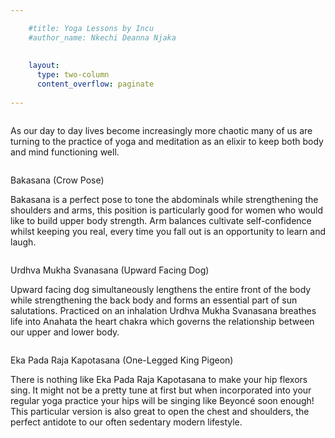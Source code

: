 ```yaml
---

    #title: Yoga Lessons by Incu
    #author_name: Nkechi Deanna Njaka
    
    
    layout:
      type: two-column 
      content_overflow: paginate
        
---
```


<img src="../assets/breathein-breatheout/incu-1.jpg" alt="">

As our day to day lives become increasingly more chaotic many of us are turning to the practice of yoga and meditation as an elixir to keep both body and mind functioning well. 

<img src="../assets/breathein-breatheout/incu-2.jpg" alt="">

<p class="subtitle">Bakasana (Crow Pose)</p>

Bakasana is a perfect pose to tone the abdominals while strengthening the shoulders and arms, this position is particularly good for women who would like to build upper body strength. Arm balances cultivate self-confidence whilst keeping you real, every time you fall out is an opportunity to learn and laugh.

<img src="../assets/breathein-breatheout/incu-3.jpg" alt="">

<p class="subtitle">Urdhva Mukha Svanasana (Upward Facing Dog)</p>

Upward facing dog simultaneously lengthens the entire front of the body while strengthening the back body and forms an essential part of sun salutations. Practiced on an inhalation Urdhva Mukha Svanasana breathes life into Anahata the heart chakra which governs the relationship between our upper and lower body.

<img src="../assets/breathein-breatheout/incu-4.jpg" alt="">

<p class="subtitle">Eka Pada Raja Kapotasana (One-Legged King Pigeon)</p> 

There is nothing like Eka Pada Raja Kapotasana to make your hip flexors sing. It might not be a pretty tune at first but when incorporated into your regular yoga practice your hips will be singing like Beyoncé soon enough!  This particular version is also great to open the chest and shoulders, the perfect antidote to our often sedentary modern lifestyle.


